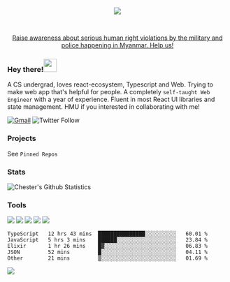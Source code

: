 <!--
### Hey there!<img src="https://raw.githubusercontent.com/MartinHeinz/MartinHeinz/master/wave.gif" width="30px">

CS undergrad. React and express developer. A very chill guy. Can reach me with the links below.


[![Gmail](https://img.shields.io/badge/-EMAIL-D14836?style=for-the-badge&logo=gmail&logoColor=white)](mailto:chester.htooaunglinn@gmail.com)
[![facebook](https://img.shields.io/badge/-FACEBOOK-0077B5?style=for-the-badge&logo=facebook&logoColor=white)](https://www.facebook.com/chester.ll.hal)

### My weapons 🔫

<span><img alt="JavaScript" src="https://img.shields.io/badge/javascript%20-%23323330.svg?&style=for-the-badge&logo=javascript&logoColor=%23F7DF1E"/></span>
<span><img alt="Python" src="https://img.shields.io/badge/python%20-%2314354C.svg?&style=for-the-badge&logo=python&logoColor=white"/></span>
<span><img alt="React" src="https://img.shields.io/badge/react%20-%2320232a.svg?&style=for-the-badge&logo=react&logoColor=%2361DAFB"/></span>
<span><img alt="Redux" src="https://img.shields.io/badge/redux%20-%23593d88.svg?&style=for-the-badge&logo=redux&logoColor=white"/></span>

### Other technologies that I'm familiar with 

<span><img alt="Git" src="https://img.shields.io/badge/git%20-%23F05033.svg?&style=for-the-badge&logo=git&logoColor=white"/></span>
<span><img alt="Jupyter" src="https://img.shields.io/badge/Jupyter%20-%23F37626.svg?&style=for-the-badge&logo=Jupyter&logoColor=white" /></span>
<span><img alt="Firebase" src="https://img.shields.io/badge/firebase%20-%23039BE5.svg?&style=for-the-badge&logo=firebase"/></span>
<span><img alt="Material UI" src="https://img.shields.io/badge/material%20ui%20-%230081CB.svg?&style=for-the-badge&logo=material-ui&logoColor=white"/></span>

### Some of my active projects 

Recipe app is not live but you can check the github repo.

[![Weather App](<https://img.shields.io/badge/-Weather app -444444?style=flat>)](https://getmeweather.netlify.app/)
[![Amazon Clone](<https://img.shields.io/badge/-Amazon Clone -444444?style=flat>)](https://clone-45d27.web.app/)
[![Coders Hub](<https://img.shields.io/badge/-Coders Hub -444444?style=flat>)](https://coders-hub.netlify.app/)
[![Recipe App](<https://img.shields.io/badge/-Recipe App -444444?style=flat>)](https://github.com/halchester/Recipe-App)
[![Markdown Renderer](<https://img.shields.io/badge/-Markdown Renderer -444444?style=flat>)](https://markdown-renderer.netlify.app/)
[![Check your git](<https://img.shields.io/badge/-Github info -444444?style=flat>)](https://checkyourgit.netlify.app/)
-->

<br/>
<a href="https://www.usatoday.com/in-depth/graphics/2021/03/20/myanmar-military-coup-protests-violence-deaths-burma-videos/6868486002/">
<p align="center">
  <img src="https://i.imgur.com/6uklVWM.png"/>
</p>
<br/>
<p align="center">
  Raise awareness about serious human right violations by the military and police happening in Myanmar. Help us!
</p>
</a>

### Hey there!<img src="https://raw.githubusercontent.com/MartinHeinz/MartinHeinz/master/wave.gif" width="30px">

A CS undergrad, loves react-ecosystem, Typescript and Web. Trying to make web app that's helpful for people. 
A completely `self-taught Web Engineer` with a year of experience. Fluent in most React UI libraries and state management. 
HMU if you interested in collaborating with me!

[![Gmail](https://img.shields.io/badge/-EMAIL-D14836?style=for-the-badge&logo=gmail&logoColor=white)](mailto:chester.htooaunglinn@gmail.com)
![Twitter Follow](https://img.shields.io/twitter/follow/halChester02?label=Tweets%21&style=social)

### Projects

See `Pinned Repos`


### Stats
<p align="left">
  <img src="https://github-readme-stats.vercel.app/api?username=halchester&count_private=true&show_icons=true&theme=merko&include_all_commits=true&line_height=20" alt="Chester's Github Statistics" />
</p>

### Tools 
<p>
<img src = "https://img.shields.io/badge/-React-61DAFB?logo=react&logoColor=white&style=flat" />
<img src = "https://img.shields.io/badge/-MongoDB-white?logo=mongodb&logoColor=green&style=flat" />
<img src = "https://img.shields.io/badge/-Typescript-blue?logo=typescript&logoColor=white&style=flat" />
<img src = "https://img.shields.io/badge/-Javascript-yellow?logo=javascript&logoColor=white&style=flat" />
<img src = "https://img.shields.io/badge/-Express-black?logo=express&logoColor=white&style=flat" />
</p>

<!--START_SECTION:waka-->
```text
TypeScript   12 hrs 43 mins  ███████████████░░░░░░░░░░   60.01 % 
JavaScript   5 hrs 3 mins    ██████░░░░░░░░░░░░░░░░░░░   23.84 % 
Elixir       1 hr 26 mins    █▓░░░░░░░░░░░░░░░░░░░░░░░   06.83 % 
JSON         52 mins         █░░░░░░░░░░░░░░░░░░░░░░░░   04.11 % 
Other        21 mins         ▒░░░░░░░░░░░░░░░░░░░░░░░░   01.69 % 
```
<!--END_SECTION:waka-->

![](https://komarev.com/ghpvc/?username=halchester&color=blueviolet&label=Profile+Views)



